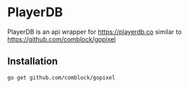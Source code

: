 # PlayerDB
PlayerDB is an api wrapper for https://playerdb.co similar to https://github.com/comblock/gopixel

## Installation
```
go get github.com/comblock/gopixel
```
